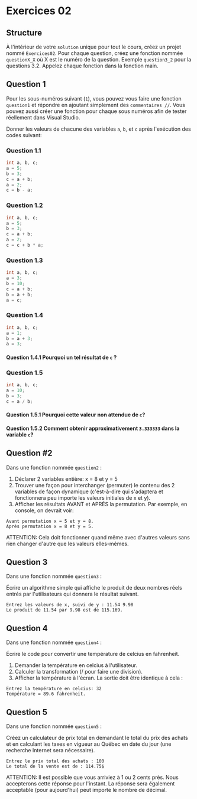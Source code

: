 # Exercices 02

## Structure

À l'intérieur de votre `solution` unique pour tout le cours, créez un projet nommé `Exercices02`. Pour chaque question, créez une fonction nommée `questionX_X` où X est le numéro de la question. Exemple `question3_2` pour la questions 3.2. Appelez chaque fonction dans la fonction main.

## Question 1

Pour les sous-numéros suivant (`1`), vous pouvez vous faire une fonction `question1` et répondre en ajoutant simplement des `commentaires //`. Vous pouvez aussi créer une fonction pour chaque sous numéros afin de tester réellement dans Visual Studio.

Donner les valeurs de chacune des variables `a`, `b`, et `c` après l'exécution des codes suivant:

### Question 1.1

```cpp
int a, b, c;
a = 5;
b = 3;
c = a + b;
a = 2;
c = b - a;
```

### Question 1.2

```cpp
int a, b, c;
a = 5;
b = 3;
c = a + b;
a = 2;
c = c + b * a;
```

### Question 1.3

```cpp
int a, b, c;
a = 3;
b = 10;
c = a + b;
b = a + b;
a = c;
```

### Question 1.4

```cpp
int a, b, c;
a = 1;
b = a + 3;
a = 3;
```

#### Question 1.4.1 Pourquoi un tel résultat de `c` ?

### Question 1.5

```cpp
int a, b, c;
a = 10;
b = 3;
c = a / b;
```

#### Question 1.5.1 Pourquoi cette valeur non attendue de `c`?

#### Question 1.5.2 Comment obtenir approximativement `3.333333` dans la variable `c`?

## Question #2

Dans une fonction nommée `question2` :

1. Déclarer 2 variables entière: x = 8 et y = 5
2. Trouver une façon pour interchanger (permuter) le contenu des 2 variables de façon dynamique (c'est-à-dire qui s'adaptera et fonctionnera peu importe les valeurs initiales de x et y).
3. Afficher les résultats AVANT et APRÈS la permutation. Par exemple, en console, on devrait voir:

```
Avant permutation x = 5 et y = 8.
Après permutation x = 8 et y = 5.
```

ATTENTION: Cela doit fonctionner quand même avec d'autres valeurs sans rien changer d'autre que les valeurs elles-mêmes.

## Question 3

Dans une fonction nommée `question3` :

Écrire un algorithme simple qui affiche le produit de deux nombres réels entrés par l'utilisateurs qui donnera le résultat suivant.

```plaintext
Entrez les valeurs de x, suivi de y : 11.54 9.98
Le produit de 11.54 par 9.98 est de 115.169.
```

## Question 4

Dans une fonction nommée `question4` :

Écrire le code pour convertir une température de celcius en fahrenheit.

1. Demander la température en celcius à l'utilisateur.
2. Calculer la transformation (/ pour faire une division).
3. Afficher la température à l'écran.
   La sortie doit être identique à cela :

```plaintext
Entrez la température en celcius: 32
Température = 89.6 fahrenheit.
```

## Question 5

Dans une fonction nommée `question5` :

Créez un calculateur de prix total en demandant le total du prix des achats et en calculant les taxes en vigueur au Québec en date du jour (une recherche Internet sera nécessaire).

```plaintext
Entrez le prix total des achats : 100
Le total de la vente est de : 114.75$
```

ATTENTION: Il est possible que vous arriviez à 1 ou 2 cents près. Nous accepterons cette réponse pour l'instant. La réponse sera également acceptable (pour aujourd'hui) peut importe le nombre de décimal.
